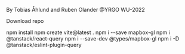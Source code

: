 By Tobias Åhlund and Ruben Olander @YRGO WU-2022

Download repo

npm install
npm create vite@latest .
npm i --save mapbox-gl
npm i @tanstack/react-query
npm i --save-dev @types/mapbox-gl
npm i -D @tanstack/eslint-plugin-query
